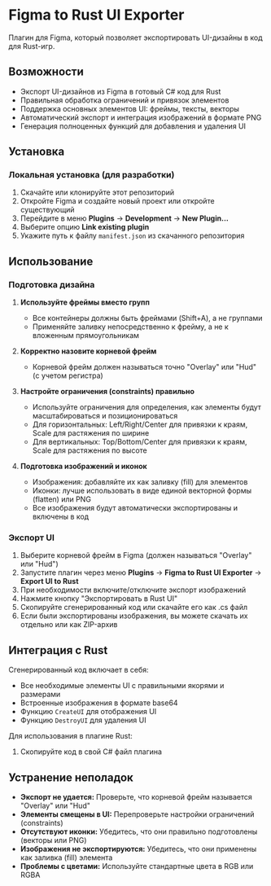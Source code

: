 # Figma to Rust UI Exporter

Плагин для Figma, который позволяет экспортировать UI-дизайны в код для Rust-игр.

## Возможности

- Экспорт UI-дизайнов из Figma в готовый C# код для Rust
- Правильная обработка ограничений и привязок элементов
- Поддержка основных элементов UI: фреймы, тексты, векторы
- Автоматический экспорт и интеграция изображений в формате PNG
- Генерация полноценных функций для добавления и удаления UI

## Установка

### Локальная установка (для разработки)

1. Скачайте или клонируйте этот репозиторий
2. Откройте Figma и создайте новый проект или откройте существующий
3. Перейдите в меню **Plugins** -> **Development** -> **New Plugin...**
4. Выберите опцию **Link existing plugin**
5. Укажите путь к файлу `manifest.json` из скачанного репозитория



## Использование

### Подготовка дизайна

1. **Используйте фреймы вместо групп**
   - Все контейнеры должны быть фреймами (Shift+A), а не группами
   - Применяйте заливку непосредственно к фрейму, а не к вложенным прямоугольникам

2. **Корректно назовите корневой фрейм**
   - Корневой фрейм должен называться точно "Overlay" или "Hud" (с учетом регистра)

3. **Настройте ограничения (constraints) правильно**
   - Используйте ограничения для определения, как элементы будут масштабироваться и позиционироваться
   - Для горизонтальных: Left/Right/Center для привязки к краям, Scale для растяжения по ширине
   - Для вертикальных: Top/Bottom/Center для привязки к краям, Scale для растяжения по высоте

4. **Подготовка изображений и иконок**
   - Изображения: добавляйте их как заливку (fill) для элементов
   - Иконки: лучше использовать в виде единой векторной формы (flatten) или PNG
   - Все изображения будут автоматически экспортированы и включены в код

### Экспорт UI

1. Выберите корневой фрейм в Figma (должен называться "Overlay" или "Hud")
2. Запустите плагин через меню **Plugins** -> **Figma to Rust UI Exporter** -> **Export UI to Rust**
3. При необходимости включите/отключите экспорт изображений
4. Нажмите кнопку "Экспортировать в Rust UI"
5. Скопируйте сгенерированный код или скачайте его как .cs файл
6. Если были экспортированы изображения, вы можете скачать их отдельно или как ZIP-архив

## Интеграция с Rust

Сгенерированный код включает в себя:
- Все необходимые элементы UI с правильными якорями и размерами
- Встроенные изображения в формате base64
- Функцию `CreateUI` для отображения UI
- Функцию `DestroyUI` для удаления UI

Для использования в плагине Rust:
1. Скопируйте код в свой C# файл плагина


## Устранение неполадок

- **Экспорт не удается:** Проверьте, что корневой фрейм называется "Overlay" или "Hud"
- **Элементы смещены в UI:** Перепроверьте настройки ограничений (constraints)
- **Отсутствуют иконки:** Убедитесь, что они правильно подготовлены (векторы или PNG)
- **Изображения не экспортируются:** Убедитесь, что они применены как заливка (fill) элемента
- **Проблемы с цветами:** Используйте стандартные цвета в RGB или RGBA

